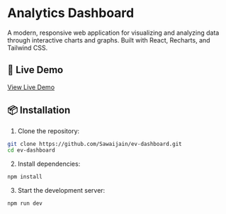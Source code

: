 
# Analytics Dashboard

A modern, responsive web application for visualizing and analyzing data through interactive charts and graphs. Built with React, Recharts, and Tailwind CSS.

## 🚀 Live Demo

[View Live Demo](https://ev-dashboard-by-sawai.netlify.app/)





## 📦 Installation

1. Clone the repository:
```bash
git clone https://github.com/Sawaijain/ev-dashboard.git
cd ev-dashboard
```

2. Install dependencies:
```bash
npm install
```

3. Start the development server:
```bash
npm run dev
```



